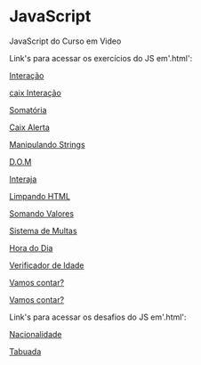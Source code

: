 # JavaScript
 JavaScript do Curso em Video

Link's para acessar os exercícios do JS em'.html':

<p><a href="https://darlingcris.github.io/JavaScript/exercicios/aula04/interacao.html">Interação</a></p>
<p><a href="https://darlingcris.github.io/JavaScript/exercicios/aula06/caixInteracao.html">caix Interação</a></p>
<p><a href="https://darlingcris.github.io/JavaScript/exercicios/aula06/somatoria.html">Somatória</a></p>
<p><a href="https://darlingcris.github.io/JavaScript/exercicios/aula06/caixAlerta.html">Caix Alerta</a></p>
<p><a href="https://darlingcris.github.io/JavaScript/exercicios/aula06/manipulandoStrings.html">Manipulando Strings</a></p>
<p><a href="https://darlingcris.github.io/JavaScript/exercicios/aula09/dom.html">D.O.M</a></p>
<p><a href="https://darlingcris.github.io/JavaScript/exercicios/aula10/interaja.html">Interaja</a></p>
<p><a href="https://darlingcris.github.io/JavaScript/exercicios/aula10/limpandoHtml.html">Limpando HTML</a></p>
<p><a href="https://darlingcris.github.io/JavaScript/exercicios/aula10/somandoValores.html">Somando Valores</a></p>
<p><a href="https://darlingcris.github.io/JavaScript/exercicios/aula11/sistemadeMultas.html">Sistema de Multas</a></p>
<p><a href="https://darlingcris.github.io/JavaScript/exercicios/aula12a/horaDia.html">Hora do Dia</a></p>
<p><a href="https://darlingcris.github.io/JavaScript/exercicios/aula12b/verificadorIdade.html">Verificador de Idade</a></p>
<p><a href="https://darlingcris.github.io/JavaScript/exercicios/aula14ex1/vamosContar.html">Vamos contar?</a></p>
<p><a href="https://darlingcris.github.io/JavaScript/exercicios/aula14ex2/Tabuada.html">Vamos contar?</a></p>

Link's para acessar os desafios do JS em'.html':

<p><a href="https://darlingcris.github.io/JavaScript/desafios/nacionalidade.html">Nacionalidade</a></p>
<p><a href="https://darlingcris.github.io/JavaScript/desafios/tabuada/tabuada.html">Tabuada</a></p>